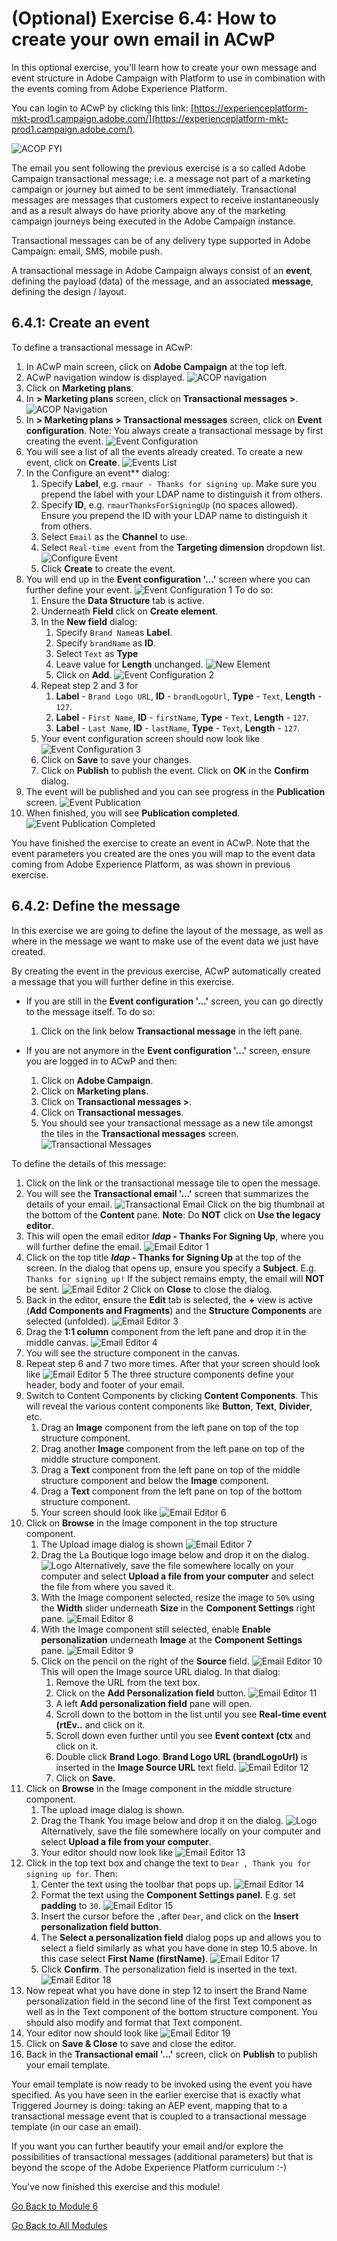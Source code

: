 # (Optional) Exercise 6.4: How to create your own email in ACwP

In this optional exercise, you'll learn how to create your own message and event structure in Adobe Campaign with Platform to use in combination with the events coming from Adobe Experience Platform.

You can login to ACwP by clicking this link: [https://experienceplatform-mkt-prod1.campaign.adobe.com/](https://experienceplatform-mkt-prod1.campaign.adobe.com/).

![ACOP FYI](images/acopfyi.png)

The email you sent following the previous exercise is a so called Adobe Campaign transactional message; i.e. a message not part of a marketing campaign or journey but aimed to be sent immediately. Transactional messages are messages that customers expect to receive instantaneously and as a result always do have priority above any of the marketing campaign journeys being executed in the Adobe Campaign instance.

Transactional messages can be of any delivery type supported in Adobe Campaign: email, SMS, mobile push.

A transactional message in Adobe Campaign always consist of an **event**, defining the payload (data) of the message, and an associated **message**, defining the design / layout.

## 6.4.1: Create an event

To define a transactional message in ACwP:

1. In ACwP main screen, click on **Adobe Campaign** at the top left.
2. ACwP navigation window is displayed.
![ACOP navigation](images/acsnavigation.png)
3. Click on **Marketing plans**.
4. In **> Marketing plans** screen, click on **Transactional messages >**.
![ACOP Navigation](images/acopnavmarketingplans.png)
5. In **> Marketing plans > Transactional messages** screen, click on **Event configuration**. Note: You always create a transactional message by first creating the event.
![Event Configuration](images/eventconfiguration.png)
6. You will see a list of all the events already created. To create a new event, click on **Create**.
![Events List](images/eventslist.png)
7. In the Configure an event** dialog:
   1. Specify **Label**, e.g. ``rmaur - Thanks for signing up``. Make sure you prepend the label with your LDAP name to distinguish it from others.
   2. Specify **ID**, e.g. ``rmaurThanksForSigningUp`` (no spaces allowed). Ensure you prepend the ID with your LDAP name to distinguish it from others.
   3. Select ``Email`` as the **Channel** to use.
   4. Select ``Real-time event`` from the **Targeting dimension** dropdown list.
   ![Configure Event](images/configureevent.png)
   5. Click **Create** to create the event.
8. You will end up in the **Event configuration '...'** screen where you can further define your event.
![Event Configuration 1](images/eventconfiguration1.png)
To do so:
    1. Ensure the **Data Structure** tab is active.
    2. Underneath **Field** click on **Create element**.
    3. In the **New field** dialog:
       1. Specify ``Brand Name``as **Label**.
       2. Specify ``brandName`` as **ID**.
       3. Select ``Text`` as **Type**
       4. Leave value for **Length** unchanged.
       ![New Element](images/newelement.png)
       5. Click on **Add**.
       ![Event Configuration 2](images/eventconfiguration2.png)
    4. Repeat step 2 and 3 for
       1. **Label** - ``Brand Logo URL``,
       **ID** - ``brandLogoUrl``,
       **Type** - ``Text``,
       **Length** - ``127``.
       2. **Label** - ``First Name``,
       **ID** - ``firstName``,
       **Type** - ``Text``,
       **Length** - ``127``.
       3. **Label** - ``Last Name``,
       **ID** - ``lastName``,
       **Type** - ``Text``,
       **Length** - ``127``.
    5. Your event configuration screen should now look like
    ![Event Configuration 3](images/eventconfiguration3.png)
    6. Click on **Save** to save your changes.
    7. Click on **Publish** to publish the event. Click on **OK** in the **Confirm** dialog.
9. The event will be published and you can see progress in the **Publication** screen.
    ![Event Publication](images/eventpublication.png)
10. When finished, you will see **Publication completed**.
 ![Event Publication Completed](images/eventpublicationcompleted.png)

You have finished the exercise to create an event in ACwP. Note that the event parameters you created are the ones you will map to the event data coming from Adobe Experience Platform, as was shown in previous exercise.

## 6.4.2: Define the message

In this exercise we are going to define the layout of the message, as well as where in the message we want to make use of the event data we just have created.

By creating the event in the previous exercise, ACwP automatically created a message that you will further define in this exercise.

- If you are still in the **Event configuration '...'** screen, you can go directly to the message itself. To do so:
  1. Click on the link below **Transactional message** in the left pane.

- If you are not anymore in the **Event configuration '...'** screen, ensure you are logged in to ACwP and then:
   1. Click on **Adobe Campaign**.
   2. Click on **Marketing plans**.
   3. Click on **Transactional messages >**.
   4. Click on **Transactional messages**.
   5. You should see your transactional message as a new tile amongst the tiles in the **Transactional messages** screen.
   ![Transactional Messages](images/transactionalmessages.png)

To define the details of this message:

1. Click on the link or the transactional message tile to open the message.
2. You will see the **Transactional email '...'** screen that summarizes the details of your email.
![Transactional Email](images/transactionalemail.png)
Click on the big thumbnail at the bottom of the **Content** pane. **Note**: Do **NOT** click on **Use the legacy editor**.
3. This will open the email editor **_ldap_ - Thanks For Signing Up**, where you will further define the email.
![Email Editor 1](images/emaileditor1.png)
4. Click on the top title **_ldap_ - Thanks for Signing Up** at the top of the screen. In the dialog that opens up, ensure you specify a **Subject**. E.g. ``Thanks for signing up!`` If the subject remains empty, the email will **NOT** be sent.
![Email Editor 2](images/emaileditor2.png)
Click on **Close** to close the dialog.
5. Back in the editor, ensure the **Edit** tab is selected, the **+** view is active (**Add Components and Fragments**) and the **Structure Components** are selected (unfolded).
![Email Editor 3](images/emaileditor3.png)
6. Drag the **1:1 column** component from the left pane and drop it in the middle canvas.
![Email Editor 4](images/emaileditor4.png)
7. You will see the structure component in the canvas.
8. Repeat step 6 and 7 two more times. After that your screen should look like
![Email Editor 5](images/emaileditor5.png)
The three structure components define your header, body and footer of your email.
9. Switch to Content Components by clicking **Content Components**. This will reveal the various content components like **Button**, **Text**, **Divider**, etc.
    1. Drag an **Image** component from the left pane on top of the top structure component.
    2. Drag another **Image** component from the left pane on top of the middle structure component.
    3. Drag a **Text** component from the left pane on top of the middle structure component and below the **Image** component.
    4. Drag a **Text** component from the left pane on top of the bottom structure component.
    5. Your screen should look like
    ![Email Editor 6](images/emaileditor6.png)
10. Click on **Browse** in the Image component in the top structure component.
    1. The Upload image dialog is shown
    ![Email Editor 7](images/emaileditor7.png)
    2. Drag the La Boutique logo image below and drop it on the dialog.
    ![Logo](images/logo.png)
    Alternatively, save the file somewhere locally on your computer and select **Upload a file from your computer** and select the file from where you saved it.
    3. With the Image component selected, resize the image to ``50%`` using the **Width** slider underneath **Size** in the **Component Settings** right pane.
    ![Email Editor 8](images/emaileditor8.png)
    4. With the Image component still selected, enable **Enable personalization** underneath **Image** at the **Component Settings** pane.
    ![Email Editor 9](images/emaileditor9.png)
    5. Click on the pencil on the right of the **Source** field.
    ![Email Editor 10](images/emaileditor10.png)
    This will open the Image source URL dialog. In that dialog:
       1. Remove the URL from the text box.
       2. Click on the **Add Personalization field** button.
       ![Email Editor 11](images/emaileditor11.png)
       3. A left **Add personalization field** pane will open.
       4. Scroll down to the bottom in the list until you see **Real-time event (rtEv..** and click on it.
       5. Scroll down even further until you see **Event context (ctx** and click on it.
       6. Double click **Brand Logo**.  **Brand Logo URL (brandLogoUrl)** is inserted in the **Image Source URL** text field.
       ![Email Editor 12](images/emaileditor12.png)
       7. Click on **Save**.
11. Click on **Browse** in the Image component in the middle structure component.
     1. The upload image dialog is shown.
     2. Drag the Thank You image below and drop it on the dialog.
    ![Logo](images/ThankYou.jpg)
    Alternatively, save the file somewhere locally on your computer and select **Upload a file from your computer**.
     3. Your editor should now look like
    ![Email Editor 13](images/emaileditor13.png)
12. Click in the top text box and change the text to
``Dear ,
Thank you for signing up for``.
Then:
    1. Center the text using the toolbar that pops up.
    ![Email Editor 14](images/emaileditor14.png)
    2. Format the text using the **Component Settings panel**. E.g. set **padding** to ``30``.
    ![Email Editor 15](images/emaileditor15.png)
    3. Insert the cursor before the ``,``after ``Dear``, and click on the **Insert personalization field button**.
    4. The **Select a personalization field** dialog pops up and allows you to select a field similarly as what you have done in step 10.5 above. In this case select **First Name (firstName)**.
    ![Email Editor 17](images/emaileditpr17.png)
    5. Click **Confirm**. The personalization field is inserted in the text.
    ![Email Editor 18](images/emaileditpr18.png)
13. Now repeat what you have done in step 12 to insert the Brand Name personalization field in the second line of the first Text component as well as in the Text component of the bottom structure component. You should also modify and format that Text component.
14. Your editor now should look like
![Email Editor 19](images/emaileditor19.png)
15. Click on **Save & Close** to save and close the editor.
16. Back in the **Transactional email '...'** screen, click on **Publish** to publish your email template.

Your email template is now ready to be invoked using the event you have specified. As you have seen in the earlier exercise that is exactly what Triggered Journey is doing: taking an AEP event, mapping that to a transactional message event that is coupled to a transactional message template (in our case an email).

If you want you can further beautify your email and/or explore the possibilities of transactional messages (additional parameters) but that is beyond the scope of the Adobe Experience Platform curriculum :-)

You've now finished this exercise and this module!

[Go Back to Module 6](./README.md)

[Go Back to All Modules](../../README.md)

